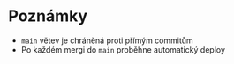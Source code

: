 # Poznámky

- `main` větev je chráněná proti přímým commitům
- Po každém mergi do `main` proběhne automatický deploy